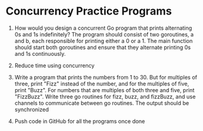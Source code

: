 # Concurrency Practice Programs

1. How would you design a concurrent Go program that prints alternating 0s and 1s indefinitely? The program should consist of two goroutines, a and b, each responsible for printing either a 0 or a 1. The main function should start both goroutines and ensure that they alternate printing 0s and 1s continuously.
2. Reduce time using concurrency
3. Write a program that prints the numbers from 1 to 30. But for multiples of three, print "Fizz" instead of the number, and for the multiples of five, print "Buzz". For numbers that are multiples of both three and five, print "FizzBuzz". 
Write three go routines for fizz, buzz, and fizzBuzz, and use channels to communicate between go routines. The output should be synchronized

4. Push code in GitHub for all the programs once done
